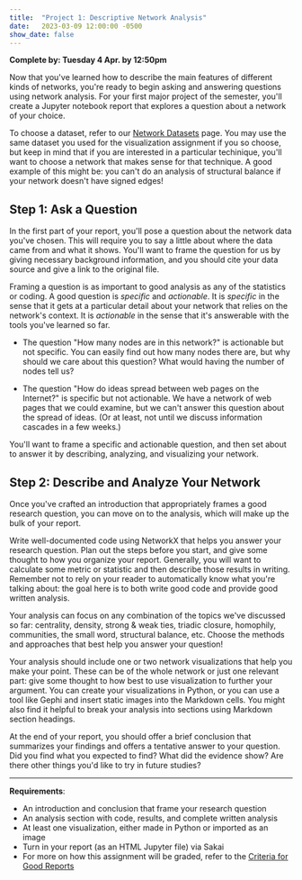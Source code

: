 ```yaml
---
title:  "Project 1: Descriptive Network Analysis"
date:   2023-03-09 12:00:00 -0500
show_date: false
---
```

**Complete by: Tuesday 4 Apr. by 12:50pm**

Now that you've learned how to describe the main features of different kinds of networks, you're ready to begin asking and answering questions using network analysis. For your first major project of the semester, you'll create a Jupyter notebook report that explores a question about a network of your choice.

To choose a dataset, refer to our [Network Datasets](https://jrladd.com/networks/datasets.html) page. You may use the same dataset you used for the visualization assignment if you so choose, but keep in mind that if you are interested in a particular techinique, you'll want to choose a network that makes sense for that technique. A good example of this might be: you can't do an analysis of structural balance if your network doesn't have signed edges!

## Step 1: Ask a Question

In the first part of your report, you'll pose a question about the network data you've chosen. This will require you to say a little about where the data came from and what it shows. You'll want to frame the question for us by giving necessary background information, and you should cite your data source and give a link to the original file.

Framing a question is as important to good analysis as any of the statistics or coding. A good question is *specific* and *actionable*. It is *specific* in the sense that it gets at a particular detail about your network that relies on the network's context. It is *actionable* in the sense that it's answerable with the tools you've learned so far.

- The question "How many nodes are in this network?" is actionable but not specific. You can easily find out how many nodes there are, but why should we care about this question? What would having the number of nodes tell us?

- The question "How do ideas spread between web pages on the Internet?" is specific but not actionable. We have a network of web pages that we could examine, but we can't answer this question about the spread of ideas. (Or at least, not until we discuss information cascades in a few weeks.)


You'll want to frame a specific and actionable question, and then set about to answer it by describing, analyzing, and visualizing your network.

## Step 2: Describe and Analyze Your Network

Once you've crafted an introduction that appropriately frames a good research question, you can move on to the analysis, which will make up the bulk of your report.

Write well-documented code using NetworkX that helps you answer your research question. Plan out the steps before you start, and give some thought to how you organize your report. Generally, you will want to calculate some metric or statistic and then describe those results in writing. Remember not to rely on your reader to automatically know what you're talking about: the goal here is to both write good code and provide good written analysis.

Your analysis can focus on any combination of the topics we've discussed so far: centrality, density, strong & weak ties, triadic closure, homophily, communities, the small word, structural balance, etc. Choose the methods and approaches that best help you answer your question!

Your analysis should include one or two network visualizations that help you make your point. These can be of the whole network or just one relevant part: give some thought to how best to use visualization to further your argument. You can create your visualizations in Python, or you can use a tool like Gephi and insert static images into the Markdown cells. You might also find it helpful to break your analysis into sections using Markdown section headings.

At the end of your report, you should offer a brief conclusion that summarizes your findings and offers a tentative answer to your question. Did you find what you expected to find? What did the evidence show? Are there other things you'd like to try in future studies?

---

**Requirements**:

- An introduction and conclusion that frame your research question
- An analysis section with code, results, and complete written analysis
- At least one visualization, either made in Python or imported as an image
- Turn in your report (as an HTML Jupyter file) via Sakai
- For more on how this assignment will be graded, refer to the [Criteria for Good Reports](/CIS397-networks/criteria)
